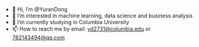 - 👋 Hi, I’m @YuranDong
- 👀 I’m interested in machine learning, data science and business analysis
- 🌱 I’m currently studying in Columbia University
- 📫 How to reach me by email: yd2731@columbia.edu or 782143494@qq.com

<!---
YuranDong/YuranDong is a ✨ special ✨ repository because its `README.md` (this file) appears on your GitHub profile.
You can click the Preview link to take a look at your changes.
--->
